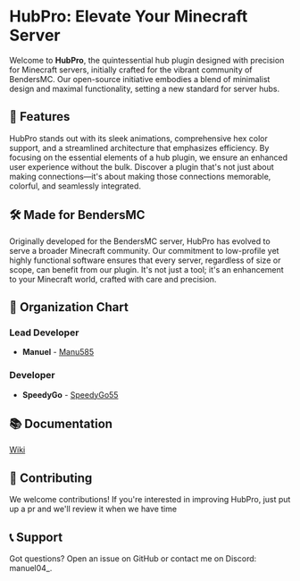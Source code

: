# HubPro: Elevate Your Minecraft Server

Welcome to **HubPro**, the quintessential hub plugin designed with precision for Minecraft servers, initially crafted for the vibrant community of BendersMC. Our open-source initiative embodies a blend of minimalist design and maximal functionality, setting a new standard for server hubs.

## 🌟 Features

HubPro stands out with its sleek animations, comprehensive hex color support, and a streamlined architecture that emphasizes efficiency. By focusing on the essential elements of a hub plugin, we ensure an enhanced user experience without the bulk. Discover a plugin that's not just about making connections—it's about making those connections memorable, colorful, and seamlessly integrated.

## 🛠️ Made for BendersMC

Originally developed for the BendersMC server, HubPro has evolved to serve a broader Minecraft community. Our commitment to low-profile yet highly functional software ensures that every server, regardless of size or scope, can benefit from our plugin. It's not just a tool; it's an enhancement to your Minecraft world, crafted with care and precision.

## 💼 Organization Chart

### Lead Developer

- **Manuel** - [Manu585](https://github.com/Manu585)

### Developer

- **SpeedyGo** - [SpeedyGo55](https://github.com/SpeedyGo55)

## 📚 Documentation

[Wiki](https://github.com/Manu585/HubPro/wiki)

## 🤝 Contributing

We welcome contributions! If you're interested in improving HubPro, just put up a pr and we'll review it when we have time

## 📞 Support

Got questions? Open an issue on GitHub or contact me on Discord: manuel04_.
